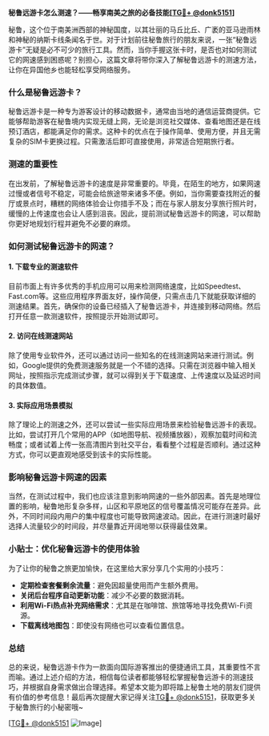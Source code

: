 **秘鲁远游卡怎么测速？——畅享南美之旅的必备技能[[TG💪+ @donk5151](https://t.me/s/donk5151)]**

秘鲁，这个位于南美洲西部的神秘国度，以其壮丽的马丘比丘、广袤的亚马逊雨林和神秘的纳斯卡线条闻名于世。对于计划前往秘鲁旅行的朋友来说，一张“秘鲁远游卡”无疑是必不可少的旅行工具。然而，当你手握这张卡时，是否也对如何测试它的网速感到困惑呢？别担心，这篇文章将带你深入了解秘鲁远游卡的测速方法，让你在异国他乡也能轻松享受网络服务。

### 什么是秘鲁远游卡？

秘鲁远游卡是一种专为游客设计的移动数据卡，通常由当地的通信运营商提供。它能够帮助游客在秘鲁境内实现无缝上网，无论是浏览社交媒体、查看地图还是在线预订酒店，都能满足你的需求。这种卡的优点在于操作简单、使用方便，并且无需复杂的SIM卡更换过程。只需激活后即可直接使用，非常适合短期旅行者。

### 测速的重要性

在出发前，了解秘鲁远游卡的速度是非常重要的。毕竟，在陌生的地方，如果网速过慢或者信号不稳定，可能会给旅途带来诸多不便。例如，当你需要查找附近的餐厅或景点时，糟糕的网络体验会让你措手不及；而在与家人朋友分享旅行照片时，缓慢的上传速度也会让人感到沮丧。因此，提前测试秘鲁远游卡的网速，可以帮助你更好地规划行程并避免不必要的麻烦。

### 如何测试秘鲁远游卡的网速？

#### 1. 下载专业的测速软件
目前市面上有许多优秀的手机应用可以用来检测网络速度，比如Speedtest、Fast.com等。这些应用程序界面友好，操作简便，只需点击几下就能获取详细的测速结果。首先，确保你的设备已经插入了秘鲁远游卡，并连接到移动网络。然后打开任意一款测速软件，按照提示开始测试即可。

#### 2. 访问在线测速网站
除了使用专业软件外，还可以通过访问一些知名的在线测速网站来进行测试。例如，Google提供的免费测速服务就是一个不错的选择。只需在浏览器中输入相关网址，按照指示完成测试步骤，就可以得到关于下载速度、上传速度以及延迟时间的具体数值。

#### 3. 实际应用场景模拟
除了理论上的测速之外，还可以尝试一些实际应用场景来检验秘鲁远游卡的表现。比如，尝试打开几个常用的APP（如地图导航、视频播放器），观察加载时间和流畅度；或者试着上传一张高清图片到社交平台，看看整个过程是否顺利。通过这种方式，你可以更直观地感受到该卡的实际性能。

### 影响秘鲁远游卡网速的因素

当然，在测试过程中，我们也应该注意到影响网速的一些外部因素。首先是地理位置的影响，秘鲁地形复杂多样，山区和平原地区的信号覆盖情况可能存在差异。此外，不同时间段内用户的集中程度也可能导致网速波动。因此，在进行测速时最好选择人流量较少的时间段，并尽量靠近开阔地带以获得最佳效果。

### 小贴士：优化秘鲁远游卡的使用体验

为了让你的秘鲁之旅更加愉快，在这里给大家分享几个实用的小技巧：

- **定期检查套餐剩余流量**：避免因超量使用而产生额外费用。
- **关闭后台程序自动更新功能**：减少不必要的数据消耗。
- **利用Wi-Fi热点补充网络需求**：尤其是在咖啡馆、旅馆等地寻找免费Wi-Fi资源。
- **下载离线地图包**：即使没有网络也可以查看位置信息。

### 总结

总的来说，秘鲁远游卡作为一款面向国际游客推出的便捷通讯工具，其重要性不言而喻。通过上述介绍的方法，相信每位读者都能够轻松掌握秘鲁远游卡的测速技巧，并根据自身需求做出合理选择。希望本文能为即将踏上秘鲁土地的朋友们提供有价值的参考信息！最后再次提醒大家记得关注[TG💪+ @donk5151](https://t.me/s/donk5151)，获取更多关于秘鲁旅行的小秘密哦~

[[TG💪+ @donk5151](https://t.me/s/donk5151) ![Image](https://i.postimg.cc/rwNCRYN7/Snipaste-2025-04-30-17-27-05.png)]